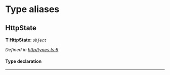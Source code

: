 

# Type aliases

<a id="httpstate"></a>

##  HttpState

**Ƭ HttpState**: *`object`*

*Defined in [http/types.ts:9](https://github.com/polkadot-js/api/blob/6fef86c/packages/rpc-provider/src/http/types.ts#L9)*

#### Type declaration

___

